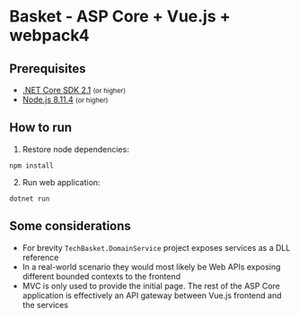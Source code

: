 # Basket - ASP Core + Vue.js + webpack4

## Prerequisites

- [.NET Core SDK 2.1](https://www.microsoft.com/net/download) <small>(or higher)</small>
- [Node.js 8.11.4](https://nodejs.org/) <small>(or higher)</small>

## How to run

1. Restore node dependencies:
```console
npm install
```
2. Run web application:

```console
dotnet run
```

## Some considerations

- For brevity ```TechBasket.DomainService``` project exposes services as a DLL reference
- In a real-world scenario they would most likely be Web APIs exposing different bounded contexts to the frontend 
- MVC is only used to provide the initial page. The rest of the ASP Core application is effectively an API gateway between Vue.js frontend and the services 